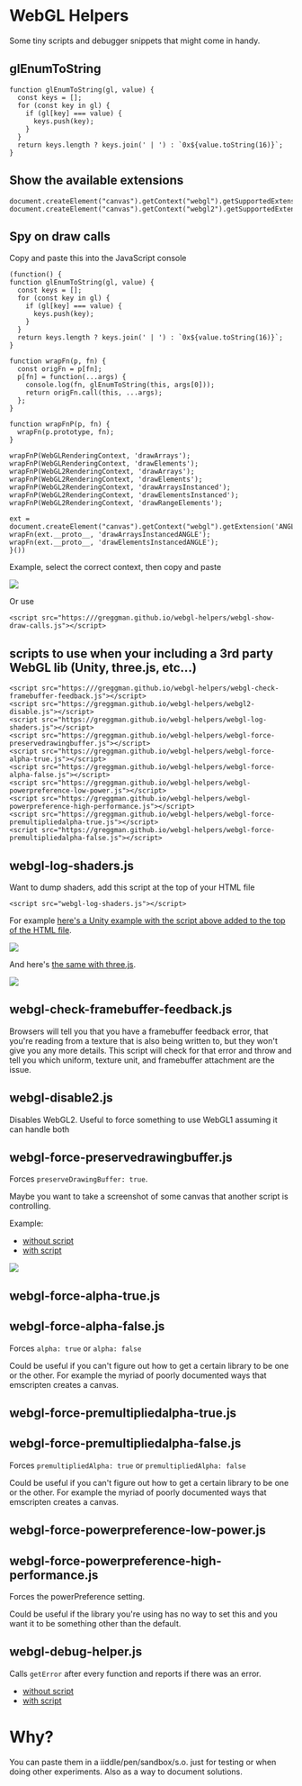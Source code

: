 # WebGL Helpers

Some tiny scripts and debugger snippets that might come in handy.

## glEnumToString

```
function glEnumToString(gl, value) {
  const keys = [];
  for (const key in gl) {
    if (gl[key] === value) {
      keys.push(key);
    }
  }
  return keys.length ? keys.join(' | ') : `0x${value.toString(16)}`;
}
```

## Show the available extensions

```
document.createElement("canvas").getContext("webgl").getSupportedExtensions().join('\n');
document.createElement("canvas").getContext("webgl2").getSupportedExtensions().join('\n');
```

## Spy on draw calls

Copy and paste this into the JavaScript console

```
(function() {
function glEnumToString(gl, value) {
  const keys = [];
  for (const key in gl) {
    if (gl[key] === value) {
      keys.push(key);
    }
  }
  return keys.length ? keys.join(' | ') : `0x${value.toString(16)}`;
}

function wrapFn(p, fn) {
  const origFn = p[fn];
  p[fn] = function(...args) {
    console.log(fn, glEnumToString(this, args[0]));
    return origFn.call(this, ...args);
  };
}

function wrapFnP(p, fn) {
  wrapFn(p.prototype, fn);
}

wrapFnP(WebGLRenderingContext, 'drawArrays');
wrapFnP(WebGLRenderingContext, 'drawElements');
wrapFnP(WebGL2RenderingContext, 'drawArrays');
wrapFnP(WebGL2RenderingContext, 'drawElements');
wrapFnP(WebGL2RenderingContext, 'drawArraysInstanced');
wrapFnP(WebGL2RenderingContext, 'drawElementsInstanced');
wrapFnP(WebGL2RenderingContext, 'drawRangeElements');

ext = document.createElement("canvas").getContext("webgl").getExtension('ANGLE_instanced_arrays');
wrapFn(ext.__proto__, 'drawArraysInstancedANGLE');
wrapFn(ext.__proto__, 'drawElementsInstancedANGLE');
}())
```

Example, select the correct context, then copy and paste

<img src="https://greggman.github.io/webgl-helpers/images/log-draw-calls-jsconsole.gif" />

Or use 

```
<script src="https:///greggman.github.io/webgl-helpers/webgl-show-draw-calls.js"></script>
```

## scripts to use when your including a 3rd party WebGL lib (Unity, three.js, etc...)

```
<script src="https:///greggman.github.io/webgl-helpers/webgl-check-framebuffer-feedback.js"></script>
<script src="https://greggman.github.io/webgl-helpers/webgl2-disable.js"></script>
<script src="https://greggman.github.io/webgl-helpers/webgl-log-shaders.js"></script>
<script src="https://greggman.github.io/webgl-helpers/webgl-force-preservedrawingbuffer.js"></script>
<script src="https://greggman.github.io/webgl-helpers/webgl-force-alpha-true.js"></script>
<script src="https://greggman.github.io/webgl-helpers/webgl-force-alpha-false.js"></script>
<script src="https://greggman.github.io/webgl-helpers/webgl-powerpreference-low-power.js"></script>
<script src="https://greggman.github.io/webgl-helpers/webgl-powerpreference-high-performance.js"></script>
<script src="https://greggman.github.io/webgl-helpers/webgl-force-premultipliedalpha-true.js"></script>
<script src="https://greggman.github.io/webgl-helpers/webgl-force-premultipliedalpha-false.js"></script>
```

## webgl-log-shaders.js

Want to dump shaders, add this script at the top of your HTML file

```
<script src="webgl-log-shaders.js"></script>
```

For example [here's a Unity example with the script above added to the top of the HTML file](https://greggman.github.io/webgl-helpers/examples/unity/index-log-shaders.html).

<img src="https://greggman.github.io/webgl-helpers/images/unity-log-shaders.png" />

And here's [the same with three.js](https://greggman.github.io/webgl-helpers/examples/threejs/).

<img src="https://greggman.github.io/webgl-helpers/images/threejs-log-shaders.png" />

## webgl-check-framebuffer-feedback.js

Browsers will tell you that you have a framebuffer feedback error,
that you're reading from a texture that is also being written to,
but they won't give you any more details. This script will check
for that error and throw and tell you which uniform, texture unit,
and framebuffer attachment are the issue.

## webgl-disable2.js

Disables WebGL2. Useful to force something to use WebGL1 assuming it can handle both

## webgl-force-preservedrawingbuffer.js

Forces `preserveDrawingBuffer: true`.

Maybe you want to take a screenshot of some canvas that another script is controlling.

Example:

* [without script](https://greggman.github.io/webgl-helpers/examples/2d-lines.html)
* [with script](https://greggman.github.io/webgl-helpers/examples/2d-lines-force-preservedrawingbuffer.html)

<img src="https://greggman.github.io/webgl-helpers/images/preservedrawingbuffer.png" />

## webgl-force-alpha-true.js
## webgl-force-alpha-false.js

Forces `alpha: true` or `alpha: false`

Could be useful if you can't figure out how to get a certain library to
be one or the other. For example the myriad of poorly documented ways
that emscripten creates a canvas.

## webgl-force-premultipliedalpha-true.js
## webgl-force-premultipliedalpha-false.js

Forces `premultipliedAlpha: true` or `premultipliedAlpha: false`

Could be useful if you can't figure out how to get a certain library to
be one or the other. For example the myriad of poorly documented ways
that emscripten creates a canvas.

## webgl-force-powerpreference-low-power.js
## webgl-force-powerpreference-high-performance.js

Forces the powerPreference setting.

Could be useful if the library you're using has no way to set this
and you want it to be something other than the default.

## webgl-debug-helper.js

Calls `getError` after every function and reports if there was an error.

* [without script](https://greggman.github.io/webgl-helpers/examples/error-without-helper.html)
* [with script](https://greggman.github.io/webgl-helpers/examples/error-with-helper.html)


# Why?

You can paste them in a iiddle/pen/sandbox/s.o. just for testing or when doing other experiments.
Also as a way to document solutions.


